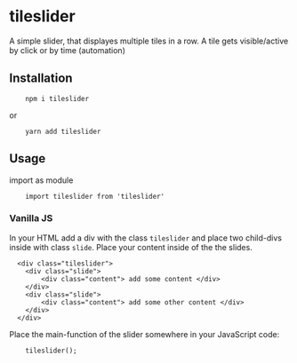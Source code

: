 # tileslider
A simple slider, that displayes multiple tiles in a row. A tile gets visible/active by click or by time (automation)

## Installation
``` 
    npm i tileslider 
```
or
``` 
    yarn add tileslider 
```

## Usage

import as module
```
    import tileslider from 'tileslider'
```    

### Vanilla JS

In your HTML add a div with the class `tileslider` and place two child-divs inside with class `slide`. Place your content inside of the the slides.
```
  <div class="tileslider">
    <div class="slide">
        <div class="content"> add some content </div>
    </div>
    <div class="slide">
        <div class="content"> add some other content </div>
    </div>
  </div>
```

Place the main-function of the slider somewhere in your JavaScript code:
```
    tileslider();
```    